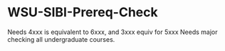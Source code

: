 # WSU-SIBI-Prereq-Check

Needs 4xxx is equivalent to 6xxx, and 3xxx equiv for 5xxx
Needs major checking all undergraduate courses. 
